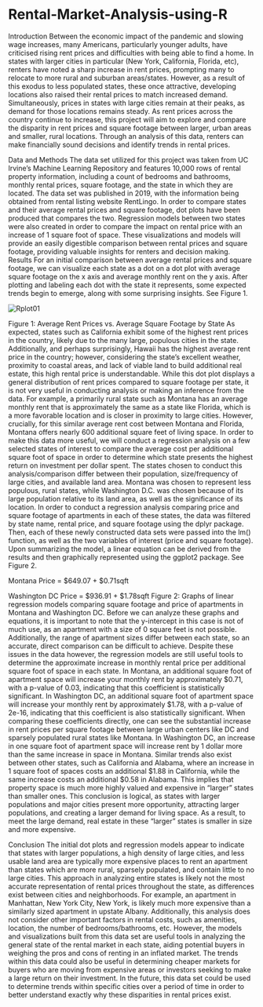 # Rental-Market-Analysis-using-R
Introduction
	Between the economic impact of the pandemic and slowing wage increases, many Americans, particularly younger adults, have criticised rising rent prices and difficulties with being able to find a home. In states with larger cities in particular (New York, California, Florida, etc), renters have noted a sharp increase in rent prices, prompting many to relocate to more rural and suburban areas/states. However, as a result of this exodus to less populated states, these once attractive, developing locations also raised their rental prices to match increased demand. Simultaneously, prices in states with large cities remain at their peaks, as demand for those locations remains steady. 
	As rent prices across the country continue to increase, this project will aim to explore and compare the disparity in rent prices and square footage between larger, urban areas and smaller, rural locations. Through an analysis of this data, renters can make financially sound decisions and identify trends in rental prices. 

Data and Methods
	The data set utilized for this project was taken from UC Irvine’s Machine Learning Repository and features 10,000 rows of rental property information, including a count of bedrooms and bathrooms, monthly rental prices, square footage, and the state in which they are located. The data set was published in 2019, with the information being obtained from rental listing website RentLingo. 
	In order to compare states and their average rental prices and square footage, dot plots have been produced that compares the two. Regression models between two states were also created in order to compare the impact on rental price with an increase of 1 square foot of space. These visualizations and models will provide an easily digestible comparison between rental prices and square footage, providing valuable insights for renters and decision making. 
Results 
	For an initial comparison between average rental prices and square footage, we can visualize each state as a dot on a dot plot with average square footage on the x axis and average monthly rent on the y axis. After plotting and labeling each dot with the state it represents, some expected trends begin to emerge, along with some surprising insights. See Figure 1. 

 ![Rplot01](https://github.com/user-attachments/assets/750c07a9-4287-4bb4-8cd3-81b2a39096fe)

Figure 1: Average Rent Prices vs. Average Square Footage by State
	As expected, states such as California exhibit some of the highest rent prices in the country, likely due to the many large, populous cities in the state. Additionally, and perhaps surprisingly, Hawaii has the highest average rent price in the country; however, considering the state’s excellent weather, proximity to coastal areas, and lack of viable land to build additional real estate, this high rental price is understandable. 
	While this dot plot displays a general distribution of rent prices compared to square footage per state, it is not very useful in conducting analysis or making an inference from the data. For example, a primarily rural state such as Montana has an average monthly rent that is approximately the same as a state like Florida, which is a more favorable location and is closer in proximity to large cities. However, crucially, for this similar average rent cost between Montana and Florida, Montana offers nearly 600 additional square feet of living space. In order to make this data more useful, we will conduct a regression analysis on a few selected states of interest to compare the average cost per additional square foot of space in order to determine which state presents the highest return on investment per dollar spent. 
	The states chosen to conduct this analysis/comparison differ between their population, size/frequency of large cities, and available land area. Montana was chosen to represent less populous, rural states, while Washington D.C. was chosen because of its large population relative to its land area, as well as the significance of its location. In order to conduct a regression analysis comparing price and square footage of apartments in each of these states, the data was filtered by state name, rental price, and square footage using the dplyr package. Then, each of these newly constructed data sets were passed into the lm() function, as well as the two variables of interest (price and square footage). Upon summarizing the model, a linear equation can be derived from the results and then graphically represented using the ggplot2 package. See Figure 2. 
 
Montana Price = $649.07 + $0.71sqft

Washington DC Price = $936.91 + $1.78sqft
Figure 2: Graphs of linear regression models comparing square footage and price of apartments in Montana and Washington DC. 
	Before we can analyze these graphs and equations, it is important to note that the y-intercept in this case is not of much use, as an apartment with a size of 0 square feet is not possible. Additionally, the range of apartment sizes differ between each state, so an accurate, direct comparison can be difficult to achieve. Despite these issues in the data however, the regression models are still useful tools to determine the approximate increase in monthly rental price per additional square foot of space in each state. In Montana, an additional square foot of apartment space will increase your monthly rent by approximately $0.71, with a p-value of 0.03, indicating that this coefficient is statistically significant. In Washington DC, an additional square foot of apartment space will increase your monthly rent by approximately $1.78, with a p-value of 2e-16, indicating that this coefficient is also statistically significant. When comparing these coefficients directly, one can see the substantial increase in rent prices per square footage between large urban centers like DC and sparsely populated rural states like Montana. In Washington DC, an increase in one square foot of apartment space will increase rent by 1 dollar more than the same increase in space in Montana. Similar trends also exist between other states, such as California and Alabama, where an increase in 1 square foot of spaces costs an additional $1.88 in California, while the same increase costs an additional $0.58 in Alabama. This implies that property space is much more highly valued and expensive in “larger” states than smaller ones. This conclusion is logical, as states with larger populations and major cities present more opportunity, attracting larger populations, and creating a larger demand for living space. As a result, to meet the large demand, real estate in these “larger” states is smaller in size and more expensive. 

Conclusion
	The initial dot plots and regression models appear to indicate that states with larger populations, a high density of large cities, and less usable land area are typically more expensive places to rent an apartment than states which are more rural, sparsely populated, and contain little to no large cities. This approach in analyzing entire states is likely not the most accurate representation of rental prices throughout the state, as differences exist between cities and neighborhoods. For example, an apartment in Manhattan, New York City, New York, is likely much more expensive than a similarly sized apartment in upstate Albany. Additionally, this analysis does not consider other important factors in rental costs, such as amenities, location, the number of bedrooms/bathrooms, etc. However, the models and visualizations built from this data set are useful tools in analyzing the general state of the rental market in each state, aiding potential buyers in weighing the pros and cons of renting in an inflated market. The trends within this data could also be useful in determining cheaper markets for buyers who are moving from expensive areas or investors seeking to make a large return on their investment. In the future, this data set could be used to determine trends within specific cities over a period of time in order to better understand exactly why these disparities in rental prices exist. 
